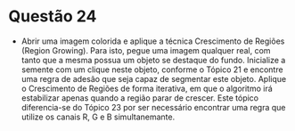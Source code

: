 # Questão 24

- Abrir uma imagem colorida e aplique a técnica Crescimento de Regiões (Region Growing). Para isto, pegue uma imagem
qualquer real, com tanto que a mesma possua um objeto se destaque do fundo. Inicialize a semente com um clique neste
objeto, conforme o Tópico 21 e encontre uma regra de adesão que seja capaz de segmentar este objeto. Aplique o
Crescimento de Regiões de forma iterativa, em que o algoritmo irá estabilizar apenas quando a região parar de crescer.
Este tópico diferencia-se do Tópico 23 por ser necessário encontrar uma regra que utilize os canais R, G e B
simultanemante.